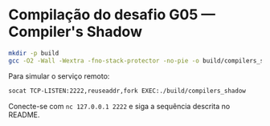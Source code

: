 # Compilação do desafio G05 — Compiler's Shadow

```bash
mkdir -p build
gcc -O2 -Wall -Wextra -fno-stack-protector -no-pie -o build/compilers_shadow src/compilers_shadow.c
```

Para simular o serviço remoto:

```bash
socat TCP-LISTEN:2222,reuseaddr,fork EXEC:./build/compilers_shadow
```

Conecte-se com `nc 127.0.0.1 2222` e siga a sequência descrita no README.
